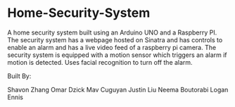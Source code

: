 # Home-Security-System
A home security system built using an Arduino UNO and a Raspberry PI. The security system has a webpage hosted on Sinatra and has controls to enable an alarm and has a live video feed of a raspberry pi camera. The security system is equipped with a motion sensor which triggers an alarm if motion is detected. Uses facial recognition to turn off the alarm.

Built By:

Shavon Zhang
Omar Dzick
Mav Cuguyan
Justin Liu
Neema Boutorabi
Logan Ennis